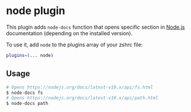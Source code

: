 # node plugin

This plugin adds `node-docs` function that opens specific section in
[Node.js](https://nodejs.org) documentation (depending on the installed
version).

To use it, add `node` to the plugins array of your zshrc file:

```zsh
plugins=(... node)
```

## Usage

```zsh
# Opens https://nodejs.org/docs/latest-v10.x/api/fs.html
$ node-docs fs
# Opens https://nodejs.org/docs/latest-v10.x/api/path.html
$ node-docs path
```
